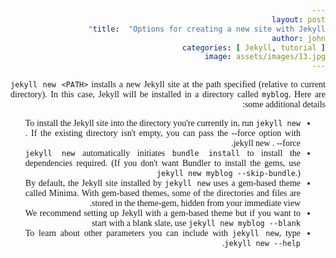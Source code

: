 ```yaml
---
layout: post
title:  "Options for creating a new site with Jekyll"
author: john
categories: [ Jekyll, tutorial ]
image: assets/images/13.jpg
---
```


`jekyll new <PATH>` installs a new Jekyll site at the path specified (relative to current directory). In this case, Jekyll will be installed in a directory called `myblog`. Here are some additional details:

- To install the  Jekyll site into the directory you're currently in, run `jekyll new` . If the existing directory isn't empty, you can pass the --force option with jekyll new . --force.
- `jekyll new` automatically initiates `bundle install` to install the dependencies required. (If you don't want Bundler to install the gems, use `jekyll new myblog --skip-bundle`.)
- By default, the Jekyll site installed by `jekyll new` uses a gem-based theme called Minima. With gem-based themes, some of the directories and files are stored in the theme-gem, hidden from your immediate view.
- We recommend setting up Jekyll with a gem-based theme but if you want to start with a blank slate, use `jekyll new myblog --blank`
- To learn about other parameters you can include with `jekyll new`, type `jekyll new --help`.










<style type="text/css" media="screen">
body {
	direction: rtl !important;
	text-align: justify !important;
	font-family: 'alkatip' !important;
}
/*.container {*/
/*	direction: rtl !important;*/
/*	text-align: justify !important;*/
/*	font-family: 'alkatip' !important;*/
/*}*/

</style>